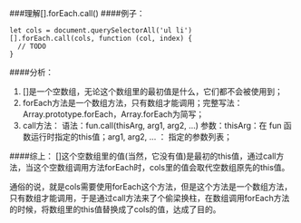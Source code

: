 ###理解[].forEach.call()
####例子：
```
let cols = document.querySelectorAll('ul li')
[].forEach.call(cols, function (col, index) {
  // TODO
}
```
####分析：
1. []是一个空数组，无论这个数组里的最初值是什么，它们都不会被使用到；
2. forEach方法是一个数组方法，只有数组才能调用；完整写法：Array.prototype.forEach，Array.forEach为简写；
3. call方法：
    语法：fun.call(thisArg, arg1, arg2, ...)
    参数：thisArg：在 fun 函数运行时指定的this值；arg1, arg2, ... ： 指定的参数列表； 

####综上： 
[]这个空数组里的值(当然，它没有值)是最初的this值，通过call方法，当这个空数组调用方法forEach时，cols里的值会取代空数组原先的this值。 

通俗的说，就是cols需要使用forEach这个方法，但是这个方法是一个数组方法，只有数组才能调用，于是通过call方法来了个偷梁换柱，在数组调用forEach方法的时候，将数组里的this值替换成了cols的值，达成了目的。